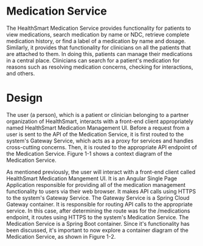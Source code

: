 # Medication Service

The HealthSmart Medication Service provides functionality for patients to view medications, search medication by name or NDC, retrieve complete medication history, or find a label of a medication by name and dosage.
Similarly, it provides that functionality for clinicians on all the patients that are attached to them. In doing this, patients can manage their medications in a central place. Clinicians can search for a patient's medication
for reasons such as resolving medication concerns, checking for interactions, and others. 

# Design

The user (a person), which is a patient or clinician belonging to a partner organization of HealthSmart, interacts with a front-end client appropriately named HealthSmart Medication Management UI.  Before a request from a user is sent to the API of the Medication Service, it is first routed to the system's Gateway Service, which acts as a proxy for services and handles cross-cutting concerns.
Then, it is routed to the appropriate API endpoint of the Medication Service. Figure 1-1 shows a context diagram of the Medication Service.


As mentioned previously, the user will interact with a front-end client called HealthSmart Medication Mangement UI. It is an Angular Single Page Application 
responsible for providing all of the medication management functionality to users via their web browser. It makes API calls using HTTPS to the system's
Gateway Service. The Gateway Service is a Spring Cloud Gateway container. It is responsible for routing API calls to the appropriate service. In this case, after determining the route
was for the /medications endpoint, it routes using HTTPS to the system's Medication Service. The Medication Service is a Spring Boot container. Since it's functionality has been discussed, it's important
to now explore a container diagram of the Medication Service, as shown in Figure 1-2.
